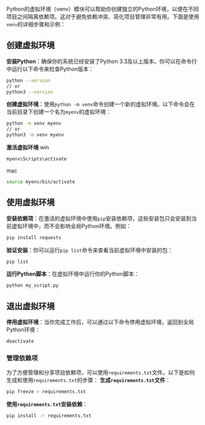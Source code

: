 Python的虚拟环境（venv）模块可以帮助你创建独立的Python环境，以便在不同项目之间隔离依赖项。这对于避免依赖冲突、简化项目管理非常有用。下面是使用`venv`的详细步骤和示例：
## 创建虚拟环境
**安装Python**：确保你的系统已经安装了Python 3.3及以上版本。你可以在命令行中运行以下命令来检查Python版本：
```bash
python --version
// or
python3 --version
```
**创建虚拟环境**：使用`python -m venv`命令创建一个新的虚拟环境。以下命令会在当前目录下创建一个名为`myenv`的虚拟环境：
```bash
python -m venv myenv
// or
python3 -m venv myenv
```
**激活虚拟环境**
win
```bash
myenv\Scripts\activate
```
mac
```bash
source myenv/bin/activate
```
## 使用虚拟环境
**安装依赖项**：在激活的虚拟环境中使用`pip`安装依赖项，这些安装包只会安装到当前虚拟环境中，而不会影响全局Python环境。例如：
```bash
pip install requests
```
**验证安装**：你可以运行`pip list`命令来查看当前虚拟环境中安装的包：
```sh
pip list
```
**运行Python脚本**：在虚拟环境中运行你的Python脚本：
```sh
python my_script.py
```
## 退出虚拟环境
**停用虚拟环境**：当你完成工作后，可以通过以下命令停用虚拟环境，返回到全局Python环境：
```sh
deactivate
```
### 管理依赖项
为了方便管理和分享项目依赖项，可以使用`requirements.txt`文件。以下是如何生成和使用`requirements.txt`的步骤：
**生成`requirements.txt`文件**：
```sh
pip freeze > requirements.txt
```
**使用`requirements.txt`安装依赖**：
```sh
pip install -r requirements.txt
```
